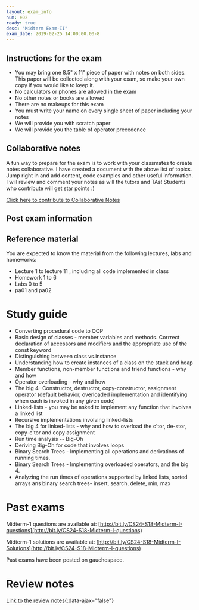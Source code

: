 ```yaml
---
layout: exam_info
num: e02
ready: true
desc: "Midterm Exam-II"
exam_date: 2019-02-25 14:00:00.00-8
---
```

## Instructions for the exam

* You may bring one 8.5" x 11" piece of paper with notes on both sides. This paper will be collected along with your exam, so make your own copy if you would like to keep it.
* No calculators or phones are allowed in the exam
* No other notes or books are allowed
* There are no makeups for this exam
* You must write your name on every single sheet of paper including your notes
* We will provide you with scratch paper
* We will provide you the table of operator precedence

## Collaborative notes

A fun way to prepare for the exam is to work with your classmates to create notes collaborative. I have created a document with the above list of topics. Jump right in and add content, code examples and other useful information. I will review and comment your notes as will the tutors and TAs! Students who contribute will get star points :)

[Click here to contribute to Collaborative Notes](https://docs.google.com/document/d/1UnSnHWuHlf2hbMLK7JHUJG7OVKTXCrCEFy0H1KOQVQY/edit?usp=sharing)


## Post exam information



## Reference material
You are expected to know the material from the following lectures, labs and homeworks:

* Lecture 1 to lecture 11 , including all code implemented in class
* Homework 1 to 6
* Labs 0 to 5
* pa01 and pa02 

# Study guide
* Converting procedural code to OOP
* Basic design of classes - member variables and methods. Corrrect declaration of accessors and modifiers and the appropriate use of the const keyword
* Distinguishing between class vs.instance
* Understanding how to create instances of a class on the stack and heap
* Member functions, non-member functions and friend functions - why and how 
* Operator overloading - why and how
* The big 4- Constructor, destructor, copy-constructor, assignment operator (default behavior, overloaded implementation and identifying when each is invoked in any given code)
* Linked-lists - you may be asked to implement any function that involves a linked list
* Recursive implementations involving linked-lists
* The big 4 for linked-lists - why and how to overload the c'tor, de-stor, copy-c'tor and copy assignment
* Run time analysis -- Big-Oh 
* Deriving Big-Oh for code that involves loops
* Binary Search Trees - Implementing all operations and derivations of running times.
* Binary Search Trees - Implementing overloaded operators, and the big 4.
* Analyzing the run times of operations supported by linked lists, sorted arrays ans binary search trees- insert, search, delete, min, max


# Past exams


Midterm-1 questions are available at: [http://bit.ly/CS24-S18-Midterm-I-questions](http://bit.ly/CS24-S18-Midterm-I-questions)

Midterm-1 solutions are available at: [http://bit.ly/CS24-S18-Midterm-I-Solutions](http://bit.ly/CS24-S18-Midterm-I-questions)

Past exams have been posted on gauchospace.

# Review notes
[Link to the review notes](CS24_midterm1_review.md){:data-ajax="false"}
